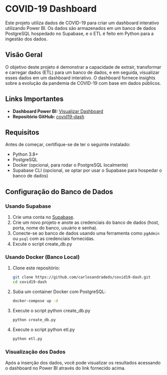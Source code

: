 # COVID-19 Dashboard

Este projeto utiliza dados de COVID-19 para criar um dashboard interativo utilizando Power BI. Os dados são armazenados em um banco de dados PostgreSQL hospedado no Supabase, e o ETL é feito em Python para a ingestão dos dados.

## Visão Geral

O objetivo deste projeto é demonstrar a capacidade de extrair, transformar e carregar dados (ETL) para um banco de dados, e em seguida, visualizar esses dados em um dashboard interativo. O dashboard fornece insights sobre a evolução da pandemia de COVID-19 com base em dados públicos.

## Links Importantes

- **Dashboard Power BI:** [Visualizar Dashboard](https://app.powerbi.com/view?r=eyJrIjoiZTVkNzhhMjgtZDg1YS00MjE5LWE4MWQtZjE2MTRmZjk1YmRlIiwidCI6ImUxN2Q3ZWFlLTQwZGMtNDQ4ZC1hN2VhLTFhOGZhZDk0NDIxMSJ9)
- **Repositório GitHub:** [covid19-dash](https://github.com/carlosandradeds/covid19-dash)

## Requisitos

Antes de começar, certifique-se de ter o seguinte instalado:

- Python 3.8+
- PostgreSQL
- Docker (opcional, para rodar o PostgreSQL localmente)
- Supabase CLI (opcional, se optar por usar o Supabase para hospedar o banco de dados)

## Configuração do Banco de Dados

### Usando Supabase

1. Crie uma conta no [Supabase](https://supabase.io/).
2. Crie um novo projeto e anote as credenciais do banco de dados (host, porta, nome do banco, usuário e senha).
3. Conecte-se ao banco de dados usando uma ferramenta como `pgAdmin` ou `psql` com as credenciais fornecidas.
4. Excute o script create_db.py

### Usando Docker (Banco Local)

1. Clone este repositório:

   ```bash
   git clone https://github.com/carlosandradeds/covid19-dash.git
   cd covid19-dash

2. Suba um container Docker com PostgreSQL:
    
    ```bash
    docker-compose up -d

3. Execute o script python create_db.py
    ```bash
    python create_db.py


3. Execute o script python etl.py
    ```bash
    python etl.py


### Visualização dos Dados
Após a inserção dos dados, você pode visualizar os resultados acessando o dashboard no Power BI através do link fornecido acima.



